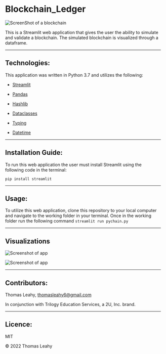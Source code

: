 # Blockchain_Ledger
![ScreenShot of a blockchain](https://www.sita.aero/globalassets/images/resources/white-papers/blockchain-graphic-900x600.jpg)

This is a Streamlit web application that gives the user the ability to simulate and validate a blockchain. The simulated blockchain is visualized through a dataframe.

---
## Technologies:

This application was written in Python 3.7 and utilizes the following:

* [Streamlit](https://streamlit.io/)

* [Pandas](https://pandas.pydata.org/)

* [Hashlib](https://docs.python.org/3/library/hashlib.html)

* [Dataclasses](https://docs.python.org/3/library/dataclasses.html)

* [Typing](https://docs.python.org/3/library/typing.html)

* [Datetime](https://docs.python.org/3/library/datetime.html)
---
## Installation Guide:

To run this web application the user must install Streamlit using the following code in the terminal:

```pip install streamlit```

---
## Usage:

To utilize this web application, clone this repository to your local computer and navigate to the working folder in your terminal. Once in the working folder run the following command ```streamlit run pychain.py```

---
## Visualizations
![Screenshot of app](https://user-images.githubusercontent.com/89755088/151759064-423cbe6f-acee-48d3-8713-91f5de491b0c.png)

![Screenshot of app](https://user-images.githubusercontent.com/89755088/151759393-0726b058-172d-4708-b57b-56d346dc6fec.png)

---
## Contributors:

Thomas Leahy, thomasleahy6@gmail.com

In conjunction with Trilogy Education Services, a 2U, Inc. brand.

---
## Licence:

MIT

© 2022 Thomas Leahy
